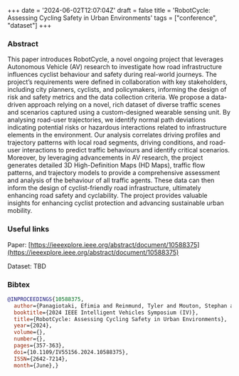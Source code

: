 +++
date = '2024-06-02T12:07:04Z'
draft = false
title = 'RobotCycle: Assessing Cycling Safety in Urban Environments'
tags = ["conference", "dataset"]
+++

### Abstract
This paper introduces RobotCycle, a novel ongoing project that leverages Autonomous Vehicle (AV) research to investigate how road infrastructure influences cyclist behaviour and safety during real-world journeys.
The project’s requirements were defined in collaboration with key stakeholders, including city planners, cyclists, and policymakers, informing the design of risk and safety metrics and the data collection criteria.
We propose a data-driven approach relying on a novel, rich dataset of diverse traffic scenes and scenarios captured using a custom-designed wearable sensing unit.
By analysing road-user trajectories, we identify normal path deviations indicating potential risks or hazardous interactions related to infrastructure elements in the environment.
Our analysis correlates driving profiles and trajectory patterns with local road segments, driving conditions, and road-user interactions to predict traffic behaviours and identify critical scenarios.
Moreover, by leveraging advancements in AV research, the project generates detailed 3D High-Definition Maps (HD Maps), traffic flow patterns, and trajectory models to provide a comprehensive assessment and analysis of the behaviour of all traffic agents.
These data can then inform the design of cyclist-friendly road infrastructure, ultimately enhancing road safety and cyclability.
The project provides valuable insights for enhancing cyclist protection and advancing sustainable urban mobility.

### Useful links
Paper: [https://ieeexplore.ieee.org/abstract/document/10588375](https://ieeexplore.ieee.org/abstract/document/10588375)

Dataset: TBD

### Bibtex 

``` bibtex
@INPROCEEDINGS{10588375,
  author={Panagiotaki, Efimia and Reinmund, Tyler and Mouton, Stephan and Pitt, Luke and Shanthini, Arundathi Shaji and Tubby, Wayne and Towlson, Matthew and Sze, Samuel and Liu, Brian and Prahacs, Chris and De Martini, Daniele and Kunze, Lars},
  booktitle={2024 IEEE Intelligent Vehicles Symposium (IV)}, 
  title={RobotCycle: Assessing Cycling Safety in Urban Environments}, 
  year={2024},
  volume={},
  number={},
  pages={357-363},
  doi={10.1109/IV55156.2024.10588375},
  ISSN={2642-7214},
  month={June},}
```

